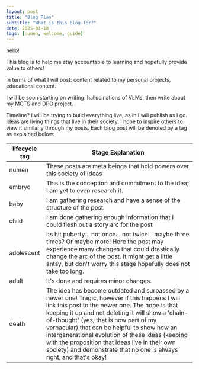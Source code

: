 ```yaml
---
layout: post
title: "Blog Plan"
subtitle: "What is this blog for?"
date: 2025-01-18
tags: [numen, welcome, guide]
---
```


hello!

This blog is to help me stay accountable to learning and hopefully provide value to others!

In terms of what I will post: content related to my personal projects, educational content.

I will be soon starting on writing: hallucinations of VLMs, then write about my MCTS and DPO project.

Timeline? I will be trying to build everything live, as in I will publish as I go. Ideas are living things
that live in their society. I hope to inspire others to view it similarly through my posts. Each blog post will be denoted by a tag as explained below:

lifecycle tag  | Stage Explanation 
----|--------
numen | These posts are meta beings that hold powers over this society of ideas
embryo  | This is the conception and commitment to the idea; I am yet to even research it.  
baby   | I am gathering research and have a sense of the structure of the post.
child | I am done gathering enough information that I could flesh out a story arc for the post
adolescent | Its hit puberty... not once... not twice... maybe three times? Or maybe more! Here the post may experience many changes that could drastically change the arc of the post. It might get a little antsy, but don't worry this stage hopefully does not take too long.
adult | It's done and requires minor changes.
death | The idea has become outdated and surpassed by a newer one! Tragic, however if this happens I will link this post to the newer one. The hope is that keeping it up and not deleting it will show a 'chain-of-thought' (yes, that is now part of my vernacular) that can be helpful to show how an intergenerational evolution of these ideas (keeping with the proposition that ideas live in their own society) and demonstrate that no one is always right, and that's okay!




